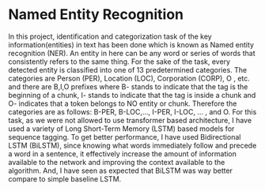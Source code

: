 # Named Entity Recognition

In this project, identification and categorization task of the key information(entities) in text has been done which is known as Named entity recognition (NER). An entity in here can be any word or series of words that consistently refers to the same thing. For the sake of the task, every detected entity is classified into one of 13 predetermined categories. The categories are Person (PER), Location (LOC), Corporation  (CORP), O , etc. and there are B,I,O prefixes where B- stands to indicate that the tag is the beginning of a chunk, I- stands to indicate that the tag is inside a chunk and O- indicates that a token belongs to NO entity or chunk. Therefore the categories are as follows: B-PER, B-LOC,…, I-PER, I-LOC, … , and O. For this task, as we were not allowed to use transformer based architecture, I have used a variety of Long Short-Term Memory (LSTM) based models for sequence tagging. To get better performance, I have used Bidirectional LSTM (BiLSTM), since knowing what words immediately follow and precede a word in a sentence, it effectively increase the amount of information available to the network and  improving the context available to the algorithm. And, I have seen as expected that BiLSTM was way better compare to simple baseline LSTM. 
